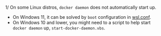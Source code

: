1/ On some Linux distros, `docker daemon` does not automatically start up.
- On Windows 11, it can be solved by `boot` configuration in [wsl.conf](https://learn.microsoft.com/en-us/windows/wsl/wsl-config).
- On Windows 10 and lower, you might need to a script to help start `docker daemon` up, `start-docker-daemon.vbs`.